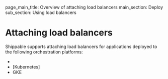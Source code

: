 page_main_title: Overview of attaching load balancers
main_section: Deploy
sub_section: Using load balancers

# Attaching load balancers

Shippable supports attaching load balancers for applications deployed to the following orchestration platforms:

* []()
* [Kubernetes]
* GKE
